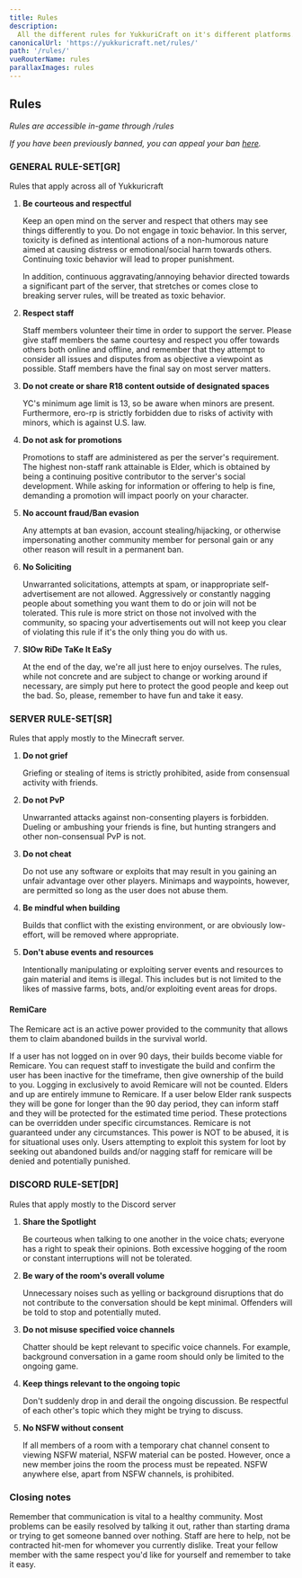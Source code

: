 ```yaml
---
title: Rules
description:
  All the different rules for YukkuriCraft on it's different platforms.
canonicalUrl: 'https://yukkuricraft.net/rules/'
path: '/rules/'
vueRouterName: rules
parallaxImages: rules
---
```


## Rules

_Rules are accessible in-game through /rules_

_If you have been previously banned, you can appeal your ban
[here](https://forms.gle/gwFiECrDKNiJwLzH8)._

### GENERAL RULE-SET[GR]

Rules that apply across all of Yukkuricraft

1. **Be courteous and respectful**

   Keep an open mind on the server and respect that others may see things
   differently to you. Do not engage in toxic behavior. In this server, toxicity
   is defined as intentional actions of a non-humorous nature aimed at causing
   distress or emotional/social harm towards others. Continuing toxic behavior
   will lead to proper punishment.

   In addition, continuous aggravating/annoying behavior directed towards a
   significant part of the server, that stretches or comes close to breaking
   server rules, will be treated as toxic behavior.

2. **Respect staff**

   Staff members volunteer their time in order to support the server. Please
   give staff members the same courtesy and respect you offer towards others
   both online and offline, and remember that they attempt to consider all
   issues and disputes from as objective a viewpoint as possible. Staff members
   have the final say on most server matters.

3. **Do not create or share R18 content outside of designated spaces**

   YC's minimum age limit is 13, so be aware when minors are present.
   Furthermore, ero-rp is strictly forbidden due to risks of activity with
   minors, which is against U.S. law.

4) **Do not ask for promotions**

   Promotions to staff are administered as per the server's requirement. The
   highest non-staff rank attainable is Elder, which is obtained by being a
   continuing positive contributor to the server's social development. While
   asking for information or offering to help is fine, demanding a promotion
   will impact poorly on your character.

5) **No account fraud/Ban evasion**

   Any attempts at ban evasion, account stealing/hijacking, or otherwise
   impersonating another community member for personal gain or any other reason
   will result in a permanent ban.

6) **No Soliciting**

   Unwarranted solicitations, attempts at spam, or inappropriate
   self-advertisement are not allowed. Aggressively or constantly nagging people
   about something you want them to do or join will not be tolerated. This rule
   is more strict on those not involved with the community, so spacing your
   advertisements out will not keep you clear of violating this rule if it's the
   only thing you do with us.

7) **SlOw RiDe TaKe It EaSy**

   At the end of the day, we're all just here to enjoy ourselves. The rules,
   while not concrete and are subject to change or working around if necessary,
   are simply put here to protect the good people and keep out the bad. So,
   please, remember to have fun and take it easy.

### SERVER RULE-SET[SR]

Rules that apply mostly to the Minecraft server.

1. **Do not grief**

   Griefing or stealing of items is strictly prohibited, aside from consensual
   activity with friends.

2. **Do not PvP**

   Unwarranted attacks against non-consenting players is forbidden. Dueling or
   ambushing your friends is fine, but hunting strangers and other
   non-consensual PvP is not.

3. **Do not cheat**

   Do not use any software or exploits that may result in you gaining an unfair
   advantage over other players. Minimaps and waypoints, however, are permitted
   so long as the user does not abuse them.

4. **Be mindful when building**

   Builds that conflict with the existing environment, or are obviously
   low-effort, will be removed where appropriate.

5. **Don't abuse events and resources**

   Intentionally manipulating or exploiting server events and resources to gain
   material and items is illegal. This includes but is not limited to the likes
   of massive farms, bots, and/or exploiting event areas for drops.

#### RemiCare

The Remicare act is an active power provided to the community that allows them
to claim abandoned builds in the survival world.

If a user has not logged on in over 90 days, their builds become viable for
Remicare. You can request staff to investigate the build and confirm the user
has been inactive for the timeframe, then give ownership of the build to you.
Logging in exclusively to avoid Remicare will not be counted. Elders and up are
entirely immune to Remicare. If a user below Elder rank suspects they will be
gone for longer than the 90 day period, they can inform staff and they will be
protected for the estimated time period. These protections can be overridden
under specific circumstances. Remicare is not guaranteed under any
circumstances. This power is NOT to be abused, it is for situational uses only.
Users attempting to exploit this system for loot by seeking out abandoned builds
and/or nagging staff for remicare will be denied and potentially punished.

### DISCORD RULE-SET[DR]

Rules that apply mostly to the Discord server

1. **Share the Spotlight**

   Be courteous when talking to one another in the voice chats; everyone has a
   right to speak their opinions. Both excessive hogging of the room or constant
   interruptions will not be tolerated.

2. **Be wary of the room's overall volume**

   Unnecessary noises such as yelling or background disruptions that do not
   contribute to the conversation should be kept minimal. Offenders will be told
   to stop and potentially muted.

3. **Do not misuse specified voice channels**

   Chatter should be kept relevant to specific voice channels. For example,
   background conversation in a game room should only be limited to the ongoing
   game.

4. **Keep things relevant to the ongoing topic**

   Don't suddenly drop in and derail the ongoing discussion. Be respectful of
   each other's topic which they might be trying to discuss.

5. **No NSFW without consent**

   If all members of a room with a temporary chat channel consent to viewing
   NSFW material, NSFW material can be posted. However, once a new member joins
   the room the process must be repeated. NSFW anywhere else, apart from NSFW
   channels, is prohibited.

### Closing notes

Remember that communication is vital to a healthy community. Most problems can
be easily resolved by talking it out, rather than starting drama or trying to
get someone banned over nothing. Staff are here to help, not be contracted
hit-men for whomever you currently dislike. Treat your fellow member with the
same respect you'd like for yourself and remember to take it easy.
